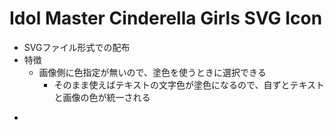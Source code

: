 ﻿# Idol Master Cinderella Girls SVG Icon

* SVGファイル形式での配布
* 特徴
	* 画像側に色指定が無いので、塗色を使うときに選択できる
		* そのまま使えばテキストの文字色が塗色になるので、自ずとテキストと画像の色が統一される
* ~~~filename.svg#identifier~~~ で個別参照
